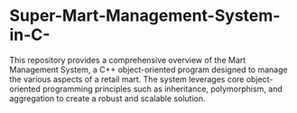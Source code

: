 # Super-Mart-Management-System-in-C-
This repository provides a comprehensive overview of the Mart Management System, a C++ object-oriented program designed to manage the various aspects of a retail mart. The system leverages  core object-oriented programming principles such as inheritance, polymorphism, and  aggregation to create a robust and scalable solution. 
